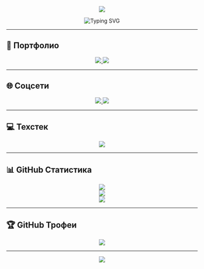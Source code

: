 <!-- 💫 Шапка с волной -->
<p align="center">
  <img src="https://capsule-render.vercel.app/api?type=waving&color=000000&height=200&section=header&text=Kelni%20%7C%203D%20Artist&fontSize=40&fontColor=FFFFFF&animation=fadeIn"/>
</p>

<!-- 🧠 Ввод с машинкой -->
<p align="center">
  <img src="https://readme-typing-svg.herokuapp.com?font=Fira+Code&size=24&pause=1000&color=FFFFFF&background=00000000&center=true&vCenter=true&width=600&lines=Creating+Stylized+3D+Art;Game+Ready+Assets+%7C+Fantasy+Worlds;From+Sketch+to+Sketchfab+%E2%9C%A8" alt="Typing SVG" />
</p>

---

## 🎨 Портфолио

<p align="center">
  <a href="https://sketchfab.com/Kelni">
    <img src="https://img.shields.io/badge/Sketchfab-Portfolio-000000?style=for-the-badge&logo=sketchfab&logoColor=1CAAD9"/>
  </a>
  <a href="https://www.artstation.com/kelni1">
    <img src="https://img.shields.io/badge/ArtStation-Portfolio-000000?style=for-the-badge&logo=artstation&logoColor=13AFF0"/>
  </a>
</p>

---

## 🌐 Соцсети

<p align="center">
  <a href="https://discord.gg/kelni">
    <img src="https://img.shields.io/badge/Discord-Community-000000?style=for-the-badge&logo=discord&logoColor=7289DA"/>
  </a>
  <a href="mailto:Kelni1@proton.me">
    <img src="https://img.shields.io/badge/Email-Kelni1@proton.me-000000?style=for-the-badge&logo=gmail&logoColor=D14836"/>
  </a>
</p>

---

## 💻 Техстек

<p align="center">
  <img src="https://skillicons.dev/icons?i=blender,unity,godot,figma,ps,ae,python,csharp&theme=dark" />
</p>

---

## 📊 GitHub Статистика

<p align="center">
  <img src="https://github-readme-stats.vercel.app/api?username=Keln1&theme=dark&hide_border=true&show_icons=true&count_private=true&include_all_commits=true" />
  <br/>
  <img src="https://github-readme-stats.vercel.app/api/top-langs/?username=Keln1&layout=compact&theme=dark&hide_border=true" />
  <br/>
  <img src="https://github-readme-streak-stats.herokuapp.com/?user=Keln1&theme=dark&hide_border=true" />
</p>

---

## 🏆 GitHub Трофеи

<p align="center">
  <img src="https://github-profile-trophy.vercel.app/?username=Keln1&theme=darkhub&no-frame=true&row=1&column=7" />
</p>

---

<!-- 🌌 Нижняя волна -->
<p align="center">
  <img src="https://capsule-render.vercel.app/api?type=waving&color=000000&height=120&section=footer"/>
</p>

